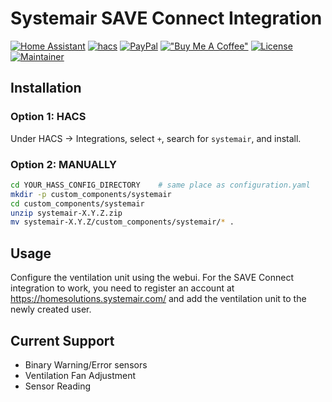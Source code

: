 # Systemair SAVE Connect Integration
[![Home Assistant](https://img.shields.io/badge/home%20assistant-%2341BDF5.svg?style=for-the-badge&logo=home-assistant&logoColor=white)](https://www.home-assistant.io/)
[![hacs](https://img.shields.io/badge/HACS-Custom-orange.svg?style=for-the-badge)](https://github.com/custom-components/hacs)
[![PayPal](https://img.shields.io/badge/PayPal-00457C?style=for-the-badge&logo=paypal&logoColor=white)](https://www.paypal.com/donate/?business=2WF4WEHW6KQ4C&no_recurring=0&item_name=Buy+me+a+soda&currency_code=NOK)
[!["Buy Me A Coffee"](https://img.shields.io/badge/Buy%20Me%20a%20Coffee-ffdd00?style=for-the-badge&logo=buy-me-a-coffee&logoColor=black)](https://www.buymeacoffee.com/perara)
[![License](https://img.shields.io/github/license/custom-components/blueprint.svg?style=for-the-badge)](LICENSE)
[![Maintainer](https://img.shields.io/badge/maintainer-Per%20Arne%20Andersen%20%40perara-blue.svg?style=for-the-badge)](https://github.com/perara)


## Installation

### Option 1: HACS
Under HACS -> Integrations, select `+`, search for `systemair`, and install.

### Option 2: MANUALLY
```bash
cd YOUR_HASS_CONFIG_DIRECTORY    # same place as configuration.yaml
mkdir -p custom_components/systemair
cd custom_components/systemair
unzip systemair-X.Y.Z.zip
mv systemair-X.Y.Z/custom_components/systemair/* .  
```

## Usage
Configure the ventilation unit using the webui. For the SAVE Connect integration to work, you need to register an account at https://homesolutions.systemair.com/ and add the ventilation unit to the newly created user.

## Current Support
* Binary Warning/Error sensors
* Ventilation Fan Adjustment
* Sensor Reading
